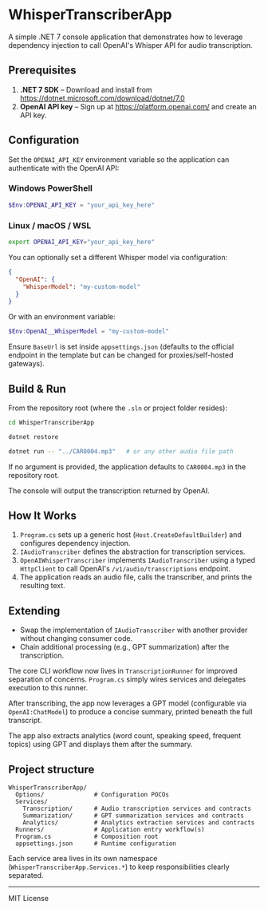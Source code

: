 # WhisperTranscriberApp

A simple .NET 7 console application that demonstrates how to leverage dependency injection to call OpenAI's Whisper API for audio transcription.

## Prerequisites

1. **.NET 7 SDK** – Download and install from https://dotnet.microsoft.com/download/dotnet/7.0
2. **OpenAI API key** – Sign up at https://platform.openai.com/ and create an API key.

## Configuration

Set the `OPENAI_API_KEY` environment variable so the application can authenticate with the OpenAI API:

### Windows PowerShell
```powershell
$Env:OPENAI_API_KEY = "your_api_key_here"
```

### Linux / macOS / WSL
```bash
export OPENAI_API_KEY="your_api_key_here"
```

You can optionally set a different Whisper model via configuration:

```json
{
  "OpenAI": {
    "WhisperModel": "my-custom-model"
  }
}
```

Or with an environment variable:
```powershell
$Env:OpenAI__WhisperModel = "my-custom-model"
```

Ensure `BaseUrl` is set inside `appsettings.json` (defaults to the official endpoint in the template but can be changed for proxies/self-hosted gateways).

## Build & Run

From the repository root (where the `.sln` or project folder resides):

```bash
cd WhisperTranscriberApp

dotnet restore

dotnet run -- "../CAR0004.mp3"   # or any other audio file path
```

If no argument is provided, the application defaults to `CAR0004.mp3` in the repository root.

The console will output the transcription returned by OpenAI.

## How It Works

1. `Program.cs` sets up a generic host (`Host.CreateDefaultBuilder`) and configures dependency injection.
2. `IAudioTranscriber` defines the abstraction for transcription services.
3. `OpenAIWhisperTranscriber` implements `IAudioTranscriber` using a typed `HttpClient` to call OpenAI's `/v1/audio/transcriptions` endpoint.
4. The application reads an audio file, calls the transcriber, and prints the resulting text.

## Extending

* Swap the implementation of `IAudioTranscriber` with another provider without changing consumer code.
* Chain additional processing (e.g., GPT summarization) after the transcription.

The core CLI workflow now lives in `TranscriptionRunner` for improved separation of concerns. `Program.cs` simply wires services and delegates execution to this runner.

After transcribing, the app now leverages a GPT model (configurable via `OpenAI:ChatModel`) to produce a concise summary, printed beneath the full transcript.

The app also extracts analytics (word count, speaking speed, frequent topics) using GPT and displays them after the summary.

## Project structure

```
WhisperTranscriberApp/
  Options/              # Configuration POCOs
  Services/
    Transcription/      # Audio transcription services and contracts
    Summarization/      # GPT summarization services and contracts
    Analytics/          # Analytics extraction services and contracts
  Runners/              # Application entry workflow(s)
  Program.cs            # Composition root
  appsettings.json      # Runtime configuration
```

Each service area lives in its own namespace (`WhisperTranscriberApp.Services.*`) to keep responsibilities clearly separated.

---
MIT License 